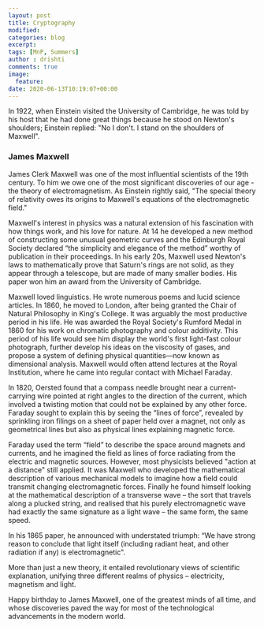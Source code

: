 ```yaml
---
layout: post
title: Cryptography
modified:
categories: blog
excerpt:
tags: [MnP, Summers]
author : drishti
comments: true
image:
  feature:
date: 2020-06-13T10:19:07+00:00
---
```


In 1922, when Einstein visited the University of Cambridge, he was told by his host that he had done great things because he stood on Newton's shoulders; Einstein replied: "No I don't. I stand on the shoulders of Maxwell".

### James Maxwell

James Clerk Maxwell was one of the most influential scientists of the 19th century.  To him we owe one of the most significant discoveries of our age - the theory of electromagnetism.  As Einstein rightly said, "The special theory of relativity owes its origins to Maxwell's equations of the electromagnetic field."

Maxwell's interest in physics was a natural extension of his fascination with how things work, and his love for nature. At 14 he developed a new method of constructing some unusual geometric curves and the Edinburgh Royal Society declared “the simplicity and elegance of the method” worthy of publication in their proceedings. In his early 20s, Maxwell used Newton's laws to mathematically prove that Saturn's rings are not solid, as they appear through a telescope, but are made of many smaller bodies. His paper won him an award from the University of Cambridge.

Maxwell loved linguistics. He wrote numerous poems and lucid science articles. In 1860, he moved to London, after being granted the Chair of Natural Philosophy in King's College. It was arguably the most productive period in his life. He was awarded the Royal Society's Rumford Medal in 1860 for his work on chromatic photography and colour additivity. This period of his life would see him display the world's first light-fast colour photograph, further develop his ideas on the viscosity of gases, and propose a system of defining physical quantities—now known as dimensional analysis. Maxwell would often attend lectures at the Royal Institution, where he came into regular contact with Michael Faraday.

In 1820, Oersted found that a compass needle brought near a current-carrying wire pointed at right angles to the direction of the current, which involved a twisting motion that could not be explained by any other force. Faraday sought to explain this by seeing the “lines of force”, revealed by sprinkling iron filings on a sheet of paper held over a magnet, not only as geometrical lines but also as physical lines explaining magnetic force.

Faraday used the term “field” to describe the space around magnets and currents, and he imagined the field as lines of force radiating from the electric and magnetic sources. However, most physicists believed "action at a distance" still applied. It was Maxwell who developed the mathematical description of various mechanical models to imagine how a field could transmit changing electromagnetic forces. Finally he found himself looking at the mathematical description of a transverse wave – the sort that travels along a plucked string, and realised that his purely electromagnetic wave had exactly the same signature as a light wave – the same form, the same speed. 

In his 1865 paper, he announced with understated triumph: “We have strong reason to conclude that light itself (including radiant heat, and other radiation if any) is electromagnetic".

More than just a new theory, it entailed revolutionary views of scientific explanation, unifying three different realms of physics – electricity, magnetism and light.

Happy birthday to James Maxwell, one of the greatest minds of all time, and whose discoveries paved the way for most of the technological advancements in the modern world.
